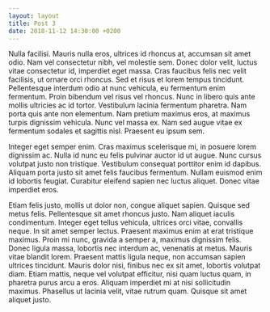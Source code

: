 ```yaml
---
layout: layout
title: Post 3
date: 2018-11-12 14:30:00 +0200
---
```



Nulla facilisi. Mauris nulla eros, ultrices id rhoncus at, accumsan sit amet odio. Nam vel consectetur nibh, vel molestie sem. Donec dolor velit, luctus vitae consectetur id, imperdiet eget massa. Cras faucibus felis nec velit facilisis, ut ornare orci rhoncus. Sed et risus et lorem tempus tincidunt. Pellentesque interdum odio at nunc vehicula, eu fermentum enim fermentum. Proin bibendum vel risus vel rhoncus. Nunc in libero quis ante mollis ultricies ac id tortor. Vestibulum lacinia fermentum pharetra. Nam porta quis ante non elementum. Nam pretium maximus eros, at maximus turpis dignissim vehicula. Nunc vel massa ex. Nam sed augue vitae ex fermentum sodales et sagittis nisl. Praesent eu ipsum sem.

Integer eget semper enim. Cras maximus scelerisque mi, in posuere lorem dignissim ac. Nulla id nunc eu felis pulvinar auctor id ut augue. Nunc cursus volutpat justo non tristique. Vestibulum consequat porttitor enim id dapibus. Aliquam porta justo sit amet felis faucibus fermentum. Nullam euismod enim id lobortis feugiat. Curabitur eleifend sapien nec luctus aliquet. Donec vitae imperdiet eros.

Etiam felis justo, mollis ut dolor non, congue aliquet sapien. Quisque sed metus felis. Pellentesque sit amet rhoncus justo. Nam aliquet iaculis condimentum. Integer eget tellus vehicula, ultrices orci vitae, convallis neque. In sit amet semper lectus. Praesent maximus enim at erat tristique maximus. Proin mi nunc, gravida a semper a, maximus dignissim felis. Donec ligula massa, lobortis nec interdum ac, venenatis at metus. Mauris vitae blandit lorem. Praesent mattis ligula neque, non accumsan sapien ultrices tincidunt. Mauris dolor nisi, finibus nec ex sit amet, lobortis volutpat diam. Etiam mattis, neque vel volutpat efficitur, nisi quam luctus quam, in pharetra purus arcu a eros. Aliquam imperdiet mi at nisi sollicitudin maximus. Phasellus ut lacinia velit, vitae rutrum quam. Quisque sit amet aliquet justo.


